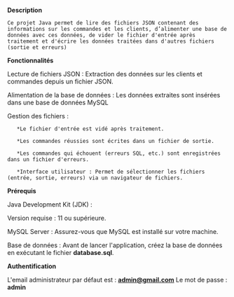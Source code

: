 **Description**

    Ce projet Java permet de lire des fichiers JSON contenant des informations sur les commandes et les clients, d’alimenter une base de données avec ces données, de vider le fichier d'entrée après traitement et d'écrire les données traitées dans d'autres fichiers (sortie et erreurs)

 
**Fonctionnalités**

   Lecture de fichiers JSON : Extraction des données sur les clients et commandes depuis un fichier JSON.
   
   Alimentation de la base de données : Les données extraites sont insérées dans une base de données MySQL

   Gestion des fichiers :  
   
       *Le fichier d'entrée est vidé après traitement.  
       
       *Les commandes réussies sont écrites dans un fichier de sortie.  
       
       *Les commandes qui échouent (erreurs SQL, etc.) sont enregistrées dans un fichier d'erreurs.
	
       *Interface utilisateur : Permet de sélectionner les fichiers (entrée, sortie, erreurs) via un navigateur de fichiers.

**Prérequis**

Java Development Kit (JDK) :  

Version requise : 11 ou supérieure.  

MySQL Server : Assurez-vous que MySQL est installé sur votre machine.  

Base de données : Avant de lancer l'application, créez la base de données en exécutant le fichier **database.sql**.
    

**Authentification**

L'email administrateur par défaut est : **admin@gmail.com**
Le mot de passe : **admin**
